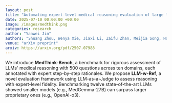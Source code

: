 ```yaml
---
layout: post
title: "Automating expert-level medical reasoning evaluation of large language models"
date: 2025-07-10 00:00:00 +00:00
image: /images/medthink.png
categories: research
author: "Yanwei Jin"
authors: "Shuang Zhou, Wenya Xie, Jiaxi Li, Zaifu Zhan, Meijia Song, Han Yang, Cheyenna Espinoza, Lindsay Welton, Xinnie Mai, <strong>Yanwei Jin</strong>, Zidu Xu, Yuen-Hei Chung, Yiyun Xing, Meng-Han Tsai, Emma Schaffer, Yucheng Shi, Ninghao Liu, Zirui Liu, Rui Zhang"
venue: "arXiv preprint"
arxiv: https://arxiv.org/pdf/2507.07988
---
```

We introduce **MedThink-Bench**, a benchmark for rigorous assessment of LLMs' medical reasoning with 500 questions across ten domains, each annotated with expert step-by-step rationales. We propose **LLM-w-Ref**, a novel evaluation framework using LLM-as-a-Judge to assess reasoning with expert-level fidelity. Benchmarking twelve state-of-the-art LLMs showed smaller models (e.g., MedGemma-27B) can surpass larger proprietary ones (e.g., OpenAI-o3).
